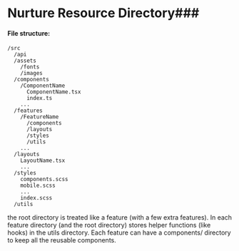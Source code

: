 # Nurture Resource Directory###
#### File structure:
```
/src
  /api
  /assets
    /fonts
    /images
  /components
    /ComponentName
      ComponentName.tsx
      index.ts
    ...
  /features
    /FeatureName
      /components
      /layouts
      /styles
      /utils
    ...
  /layouts
    LayoutName.tsx
    ...
  /styles
    components.scss
    mobile.scss
    ...
    index.scss
  /utils
  ```
the root directory is treated like a feature (with a few extra features). In each feature directory (and the root directory) stores helper functions (like hooks) in the utils directory. Each feature can have a components/ directory to keep all the reusable components.  